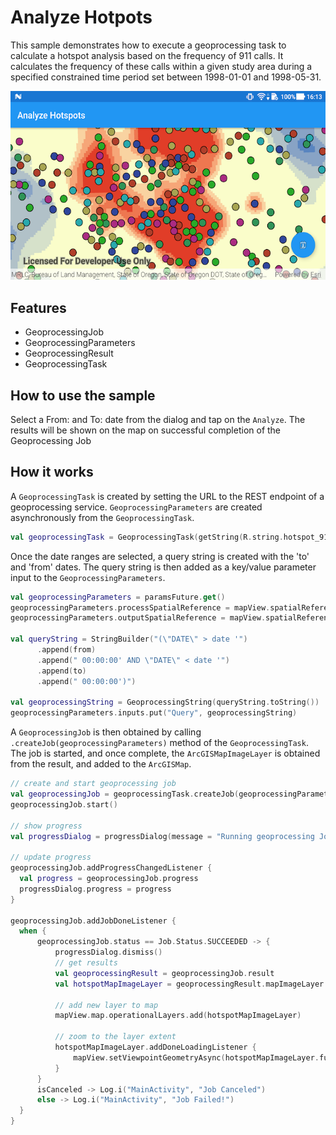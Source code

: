 # Analyze Hotpots
This sample demonstrates how to execute a geoprocessing task to calculate a hotspot analysis based on the frequency of 911 calls. It calculates the frequency of these calls within a given study area during a specified constrained time period set between 1998-01-01 and 1998-05-31.

![Analyze Hotspots App](analyze-hotspots.png)

## Features
* GeoprocessingJob
* GeoprocessingParameters
* GeoprocessingResult
* GeoprocessingTask

## How to use the sample
Select a From: and To: date from the dialog and tap on the `Analyze`. The results will be shown on the map on successful completion of the Geoprocessing Job

## How it works
A `GeoprocessingTask` is created by setting the URL to the REST endpoint of a geoprocessing service.
`GeoprocessingParameters` are created asynchronously from the `GeoprocessingTask`.

```kotlin
val geoprocessingTask = GeoprocessingTask(getString(R.string.hotspot_911_calls))
```

Once the date ranges are selected, a query string is created with the 'to' and 'from' dates. The query string is then added as a key/value parameter input to the `GeoprocessingParameters`.

```kotlin
val geoprocessingParameters = paramsFuture.get()
geoprocessingParameters.processSpatialReference = mapView.spatialReference
geoprocessingParameters.outputSpatialReference = mapView.spatialReference

val queryString = StringBuilder("(\"DATE\" > date '")
      .append(from)
      .append(" 00:00:00' AND \"DATE\" < date '")
      .append(to)
      .append(" 00:00:00')")

val geoprocessingString = GeoprocessingString(queryString.toString())
geoprocessingParameters.inputs.put("Query", geoprocessingString)
```

A `GeoprocessingJob` is then obtained by calling  `.createJob(geoprocessingParameters)` method of the `GeoprocessingTask`. The job is started, and once complete, the `ArcGISMapImageLayer` is obtained from the result, and added to the `ArcGISMap`.

```kotlin
// create and start geoprocessing job
val geoprocessingJob = geoprocessingTask.createJob(geoprocessingParameters)
geoprocessingJob.start()

// show progress
val progressDialog = progressDialog(message = "Running geoprocessing Job", title = "Hotspots")

// update progress
geoprocessingJob.addProgressChangedListener {
  val progress = geoprocessingJob.progress
  progressDialog.progress = progress
}

geoprocessingJob.addJobDoneListener {
  when {
      geoprocessingJob.status == Job.Status.SUCCEEDED -> {
          progressDialog.dismiss()
          // get results
          val geoprocessingResult = geoprocessingJob.result
          val hotspotMapImageLayer = geoprocessingResult.mapImageLayer

          // add new layer to map
          mapView.map.operationalLayers.add(hotspotMapImageLayer)

          // zoom to the layer extent
          hotspotMapImageLayer.addDoneLoadingListener {
              mapView.setViewpointGeometryAsync(hotspotMapImageLayer.fullExtent)
          }
      }
      isCanceled -> Log.i("MainActivity", "Job Canceled")
      else -> Log.i("MainActivity", "Job Failed!")
  }
}
```
